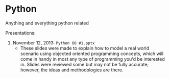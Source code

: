 Python
======

Anything and everything python related

Presentations:

1. November 12, 2013: `Python OO #1.pptx`
	* These slides were made to explain how to model a real world scenario using objected oriented programming concepts, which will come in handy in most any type of programming you'd be interested in. Slides were reviewed some but may not be fully accurate; however, the ideas and methodologies are there.
